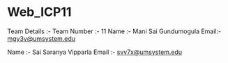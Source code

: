 # Web_ICP11

Team Details :- 
Team Number :-  11
Name :-  Mani Sai Gundumogula
Email:- mgy3v@umsystem.edu



Name :- Sai Saranya Vipparla
Email :- svv7x@umsystem.edu

